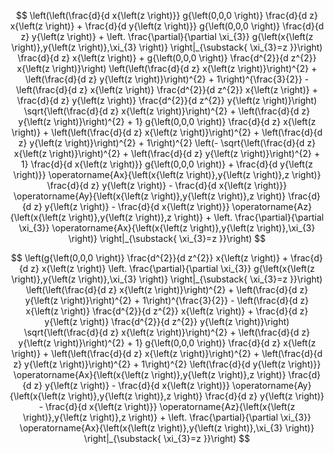 $$
\left(\left(\frac{d}{d x{\left(z \right)}} g{\left(0,0,0 \right)} \frac{d}{d z} x{\left(z \right)} + \frac{d}{d y{\left(z \right)}} g{\left(0,0,0 \right)} \frac{d}{d z} y{\left(z \right)} + \left. \frac{\partial}{\partial \xi_{3}} g{\left(x{\left(z \right)},y{\left(z \right)},\xi_{3} \right)} \right|_{\substack{ \xi_{3}=z }}\right) \frac{d}{d z} x{\left(z \right)} + g{\left(0,0,0 \right)} \frac{d^{2}}{d z^{2}} x{\left(z \right)}\right) \left(\left(\frac{d}{d z} x{\left(z \right)}\right)^{2} + \left(\frac{d}{d z} y{\left(z \right)}\right)^{2} + 1\right)^{\frac{3}{2}} - \left(\frac{d}{d z} x{\left(z \right)} \frac{d^{2}}{d z^{2}} x{\left(z \right)} + \frac{d}{d z} y{\left(z \right)} \frac{d^{2}}{d z^{2}} y{\left(z \right)}\right) \sqrt{\left(\frac{d}{d z} x{\left(z \right)}\right)^{2} + \left(\frac{d}{d z} y{\left(z \right)}\right)^{2} + 1} g{\left(0,0,0 \right)} \frac{d}{d z} x{\left(z \right)} + \left(\left(\frac{d}{d z} x{\left(z \right)}\right)^{2} + \left(\frac{d}{d z} y{\left(z \right)}\right)^{2} + 1\right)^{2} \left(- \sqrt{\left(\frac{d}{d z} x{\left(z \right)}\right)^{2} + \left(\frac{d}{d z} y{\left(z \right)}\right)^{2} + 1} \frac{d}{d x{\left(z \right)}} g{\left(0,0,0 \right)} + \frac{d}{d y{\left(z \right)}} \operatorname{Ax}{\left(x{\left(z \right)},y{\left(z \right)},z \right)} \frac{d}{d z} y{\left(z \right)} - \frac{d}{d x{\left(z \right)}} \operatorname{Ay}{\left(x{\left(z \right)},y{\left(z \right)},z \right)} \frac{d}{d z} y{\left(z \right)} - \frac{d}{d x{\left(z \right)}} \operatorname{Az}{\left(x{\left(z \right)},y{\left(z \right)},z \right)} + \left. \frac{\partial}{\partial \xi_{3}} \operatorname{Ax}{\left(x{\left(z \right)},y{\left(z \right)},\xi_{3} \right)} \right|_{\substack{ \xi_{3}=z }}\right)
$$

$$
\left(g{\left(0,0,0 \right)} \frac{d^{2}}{d z^{2}} x{\left(z \right)} + \frac{d}{d z} x{\left(z \right)} \left. \frac{\partial}{\partial \xi_{3}} g{\left(x{\left(z \right)},y{\left(z \right)},\xi_{3} \right)} \right|_{\substack{ \xi_{3}=z }}\right) \left(\left(\frac{d}{d z} x{\left(z \right)}\right)^{2} + \left(\frac{d}{d z} y{\left(z \right)}\right)^{2} + 1\right)^{\frac{3}{2}} - \left(\frac{d}{d z} x{\left(z \right)} \frac{d^{2}}{d z^{2}} x{\left(z \right)} + \frac{d}{d z} y{\left(z \right)} \frac{d^{2}}{d z^{2}} y{\left(z \right)}\right) \sqrt{\left(\frac{d}{d z} x{\left(z \right)}\right)^{2} + \left(\frac{d}{d z} y{\left(z \right)}\right)^{2} + 1} g{\left(0,0,0 \right)} \frac{d}{d z} x{\left(z \right)} + \left(\left(\frac{d}{d z} x{\left(z \right)}\right)^{2} + \left(\frac{d}{d z} y{\left(z \right)}\right)^{2} + 1\right)^{2} \left(\frac{d}{d y{\left(z \right)}} \operatorname{Ax}{\left(x{\left(z \right)},y{\left(z \right)},z \right)} \frac{d}{d z} y{\left(z \right)} - \frac{d}{d x{\left(z \right)}} \operatorname{Ay}{\left(x{\left(z \right)},y{\left(z \right)},z \right)} \frac{d}{d z} y{\left(z \right)} - \frac{d}{d x{\left(z \right)}} \operatorname{Az}{\left(x{\left(z \right)},y{\left(z \right)},z \right)} + \left. \frac{\partial}{\partial \xi_{3}} \operatorname{Ax}{\left(x{\left(z \right)},y{\left(z \right)},\xi_{3} \right)} \right|_{\substack{ \xi_{3}=z }}\right)
$$

